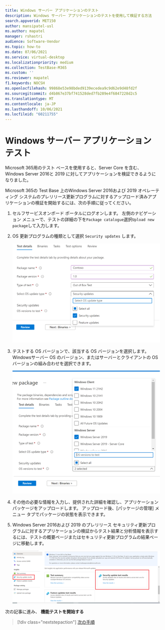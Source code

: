```yaml
---
title: Windows サーバー アプリケーションのテスト
description: Windows サーバー アプリケーションのテストを使用して検証する方法
search.appverid: MET150
author: mansipatel-usl
ms.author: mapatel
manager: rshastri
audience: Software-Vendor
ms.topic: how-to
ms.date: 07/06/2021
ms.service: virtual-desktop
ms.localizationpriority: medium
ms.collection: TestBase-M365
ms.custom: ''
ms.reviewer: mapatel
f1.keywords: NOCSH
ms.openlocfilehash: 99868e53e98bded9139ecedea9c9d62e9d48fd2f
ms.sourcegitcommit: d4b867e37bf741528ded7fb289e4f6847228d2c5
ms.translationtype: MT
ms.contentlocale: ja-JP
ms.lasthandoff: 10/06/2021
ms.locfileid: "60211755"
---
```

# <a name="windows-server-application-testing"></a>Windows サーバー アプリケーションテスト

Microsoft 365用のテスト ベースを使用すると、Server Core を含む、Windows Server 2016と 2019 に対してアプリケーションを検証できるようになりました。

Microsoft 365の Test Base 上のWindows Server 2016および 2019 オペレーティング システムのプレリリース更新プログラムに対するアップロード済みアプリケーションの検証を開始するには、次の手順に従ってください。

1. セルフサービスオンボード ポータルにログオンします。 左側のナビゲーション メニューで、テストの詳細の下を`Package catalogue`選択`Upload new package`して入力します。

2. OS 更新プログラムの種類として選択 `Security updates` します。

   ![セキュリティ更新プログラムを選択します。](Media/selecting-security-updates.png)

3. テストする OS バージョンで、該当する OS バージョンを選択します。 Windowsサーバー OS のバージョン、またはサーバーとクライアントの OS バージョンの組み合わせを選択できます。

   ![OS バージョンを選択します。](Media/selecting-OS-versions.png)

4. その他の必要な情報を入力し、提供された詳細を確認し、アプリケーション パッケージをアップロードします。 アップロード後、[パッケージの管理] メニュー タブでパッケージの状態を表示できます。

5. Windows Server 2016および 2019 のプレリリース セキュリティ更新プログラムに対するアプリケーションの検証からテスト結果と分析情報を表示するには、テストの概要ページまたはセキュリティ更新プログラムの結果ページに移動します。

   ![テスト結果を表示します。](Media/access-test-results.png)

次の記事に進み、 **機能テストを開始する**
> [!div class="nextstepaction"]
> [次の手順](functional.md)
